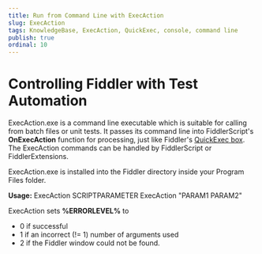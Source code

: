 ```yaml
---
title: Run from Command Line with ExecAction
slug: ExecAction
tags: KnowledgeBase, ExecAction, QuickExec, console, command line
publish: true
ordinal: 10
---
```


Controlling Fiddler with Test Automation
========================================

ExecAction.exe is a command line executable which is suitable for calling from batch files or unit tests.  It passes its command line into FiddlerScript's **OnExecAction** function for processing, just like Fiddler's [QuickExec box][1].  The ExecAction commands can be handled by FiddlerScript or FiddlerExtensions.

ExecAction.exe is installed into the Fiddler directory inside your Program Files folder.

**Usage:**
               ExecAction SCRIPTPARAMETER
               ExecAction "PARAM1 PARAM2"

ExecAction sets **%ERRORLEVEL%** to

+ 0 if successful
+ 1 if an incorrect (!= 1) number of arguments used
+ 2 if the Fiddler window could not be found.

[1]: ./QuickExec